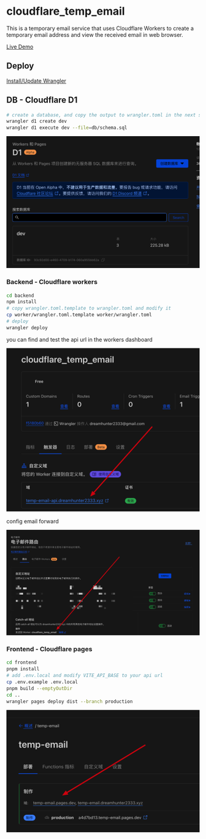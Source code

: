 # cloudflare_temp_email

This is a temporary email service that uses Cloudflare Workers to create a temporary email address and view the received email in web browser.

[Live Demo](https://temp-email.dreamhunter2333.xyz/)

## Deploy

[Install/Update Wrangler](https://developers.cloudflare.com/workers/wrangler/install-and-update/)

## DB - Cloudflare D1

```bash
# create a database, and copy the output to wrangler.toml in the next step
wrangler d1 create dev
wrangler d1 execute dev --file=db/schema.sql
```

![d1](readme_assets/d1.png)

### Backend - Cloudflare workers

```bash
cd backend
npm install
# copy wrangler.toml.template to wrangler.toml and modify it
cp worker/wrangler.toml.template worker/wrangler.toml
# deploy
wrangler deploy
```

you can find and test the api url in the  workers dashboard

![worker](readme_assets/worker.png)

config email forward

![email](readme_assets/email.png)

### Frontend - Cloudflare pages

```bash
cd frontend
pnpm install
# add .env.local and modify VITE_API_BASE to your api url
cp .env.example .env.local
pnpm build --emptyOutDir
cd ..
wrangler pages deploy dist --branch production
```

![pages](readme_assets/pages.png)
